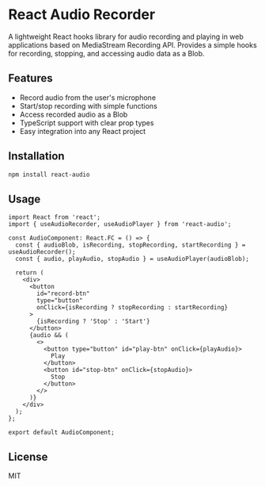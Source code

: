 # React Audio Recorder

A lightweight React hooks library for audio recording and playing in web applications based on MediaStream Recording API. Provides a simple hooks for recording, stopping, and accessing audio data as a Blob.

## Features
- Record audio from the user's microphone
- Start/stop recording with simple functions
- Access recorded audio as a Blob
- TypeScript support with clear prop types
- Easy integration into any React project

## Installation

```bash
npm install react-audio
```

## Usage

```tsx
import React from 'react';
import { useAudioRecorder, useAudioPlayer } from 'react-audio';

const AudioComponent: React.FC = () => {
  const { audioBlob, isRecording, stopRecording, startRecording } = useAudioRecorder();
  const { audio, playAudio, stopAudio } = useAudioPlayer(audioBlob);

  return (
    <div>
      <button
        id="record-btn"
        type="button"
        onClick={isRecording ? stopRecording : startRecording}
      >
        {isRecording ? 'Stop' : 'Start'}
      </button>
      {audio && (
        <>
          <button type="button" id="play-btn" onClick={playAudio}>
            Play
          </button>
          <button id="stop-btn" onClick={stopAudio}>
            Stop
          </button>
        </>
      )}
    </div>
  );
};

export default AudioComponent;
```

## License

MIT
